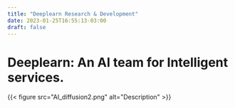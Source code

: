 ```yaml
---
title: "Deeplearn Research & Development"
date: 2023-01-25T16:55:13-03:00
draft: false
---
```


# Deeplearn: An AI team for Intelligent services.
{{< figure src="AI_diffusion2.png" alt="Description" >}}
